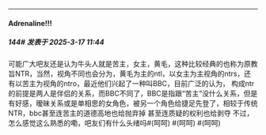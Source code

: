 ﻿
*****

####  Adrenaline!!!  
##### 144#       发表于 2025-3-17 11:44

可能广大吧友还是认为牛头人就是苦主，女主，黄毛，这种比较经典的也称为原教旨NTR，当然，视角不同也会分为，黄毛为主的ntl，以女主为主视角的ntrs，还有以苦主为视角的ntro，最近他们兴起了一种叫BBC，目前广泛的认为，
 构成ntr的前提是两人是伴侣的关系，而BBC不同了，BBC是指跟“苦主”没什么关系，但是有好感，暧昧关系或是单相思的女角色，被另一个角色给捷足先登了，相较于传统NTR，bbc甚至连苦主的道德高地也给抛弃掉
 甚至连质疑的权利也给剥夺
 不过，怎么感觉这么熟悉的嘞，吧友们有什么头绪吗#(呵呵) #(呵呵) #(呵呵) 

